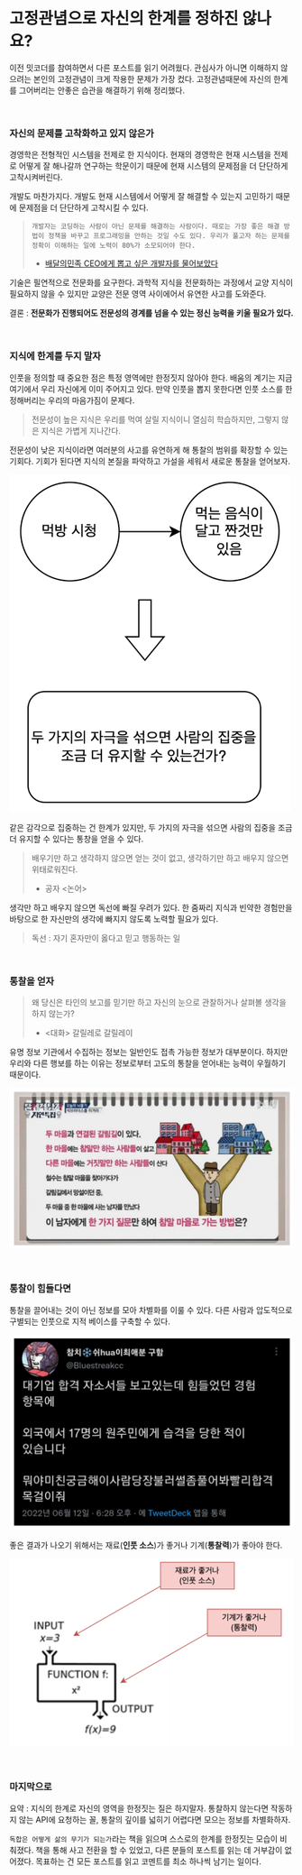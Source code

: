 
# 고정관념으로 자신의 한계를 정하진 않나요?

이전 밋코더를 참여하면서 다른 포스트를 읽기 어려웠다. 관심사가 아니면 이해하지 않으려는 본인의 고정관념이 크게 작용한 문제가 가장 컸다. 고정관념때문에 자신의 한계를 그어버리는 안좋은 습관을 해결하기 위해 정리했다.

<br>

### 자신의 문제를 고착화하고 있지 않은가

경영학은 전형적인 시스템을 전제로 한 지식이다. 현재의 경영학은 현재 시스템을 전제로 어떻게 잘 해나갈까 연구하는 학문이기 때문에 현재 시스템의 문제점을 더 단단하게 고착시켜버린다.

개발도 마찬가지다. 개발도 현재 시스템에서 어떻게 잘 해결할 수 있는지 고민하기 때문에 문제점을 더 단단하게 고착시킬 수 있다.

> `개발자는 코딩하는 사람이 아닌 문제를 해결하는 사람이다. 때로는 가장 좋은 해결 방법이 정책을 바꾸고 프로그래밍을 안하는 것일 수도 있다. 우리가 풀고자 하는 문제를 정확이 이해하는 일에 노력이 80%가 소모되어야 한다.`
>
> - [배달의민족 CEO에게 뽑고 싶은 개발자를 물어보았다](https://www.youtube.com/watch?v=3H4umWD5bwI)

기술은 필연적으로 전문화를 요구한다. 과학적 지식을 전문화하는 과정에서 교양 지식이 필요하지 않을 수 있지만 교양은 전문 영역 사이에어서 유연한 사고를 도와준다.

결론 : **전문화가 진행되어도 전문성의 경계를 넘을 수 있는 정신 능력을 키울 필요가 있다.**

<br>

### 지식에 한계를 두지 말자

인풋을 정의할 때 중요한 점은 특정 영역에만 한정짓지 않아야 한다. 배움의 계기는 지금 여기에서 우리 자신에게 이미 주어지고 있다. 만약 인풋을 뽑지 못한다면 인풋 소스를 한정해버리는 우리의 마음가짐이 문제다.

> 전문성이 높은 지식은 우리를 먹여 살릴 지식이니 열심히 학습하지만, 그렇지 않은 지식은 가볍게 지나간다.


전문성이 낮은 지식이라면 여러분의 사고를 유연하게 해 통찰의 범위를 확장할 수 있는 기회다. 기회가 된다면 지식의 본질을 파악하고 가설을 세워서 새로운 통찰을 얻어보자.

<img width="500" src="images/1.png">

같은 감각으로 집중하는 건 한계가 있지만, 두 가지의 자극을 섞으면 사람의 집중을 조금 더 유지할 수 있다는 통창을 얻을 수 있다.

> 배우기만 하고 생각하지 않으면 얻는 것이 없고, 생각하기만 하고 배우지 않으면 위태로워진다.
> - 공자 \<논어\>

생각만 하고 배우지 않으면 독선에 빠질 우려가 있다. 한 줌짜리 지식과 빈약한 경험만을 바탕으로 한 자신만의 생각에 빠지지 않도록 노력할 필요가 있다.

> 독선 : 자기 혼자만이 옳다고 믿고 행동하는 일

<br>

### 통찰을 얻자

> 왜 당신은 타인의 보고를 믿기만 하고 자신의 눈으로 관찰하거나 살펴볼 생각을 하지 않는가?
> - \<대화\> 갈릴레로 갈릴레이

유명 정보 기관에서 수집하는 정보는 일반인도 접촉 가능한 정보가 대부분이다. 하지만 우리와 다른 행보를 하는 이유는 정보로부터 고도의 통찰을 얻어내는 능력이 우월하기 때문이다.

![](images/2.png)

<br>

### 통찰이 힘들다면

통찰을 끌어내는 것이 아닌 정보를 모아 차별화를 이룰 수 있다. 다른 사람과 압도적으로 구별되는 인풋으로 지적 베이스를 구축할 수 있다.

![](images/3.png)

좋은 결과가 나오기 위해서는 재료(**인풋 소스**)가 좋거나 기계(**통찰력**)가 좋아야 한다.

![](images/4.png)

<br>

### 마지막으로

요약 : 지식의 한계로 자신의 영역을 한정짓는 질은 하지말자. 통찰하지 않는다면 작동하지 않는 API에 요청하는 꼴, 통찰의 깊이를 넓히기 어렵다면 모으는 정보를 차별화하자.

`독합은 어떻게 삶의 무기가 되는가`라는 책을 읽으며 스스로의 한계를 한정짓는 모습이 비춰졌다. 책을 통해 사고 전환을 할 수 있었고, 다른 분들의 포스트를 읽는 데 거부감이 없어졌다. 목표하는 건 모든 포스트를 읽고 코멘트를 최소 하나씩 남기는 일이다.

